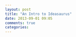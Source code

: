 ```yaml
---
layout: post
title: "An Intro to Ideasaurus"
date: 2013-09-01 09:05
comments: true
categories: 
---
```


